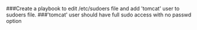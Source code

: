 ###Create a playbook to edit /etc/sudoers file and add 'tomcat' user to sudoers file. 
###'tomcat' user should have full sudo access with no passwd option
